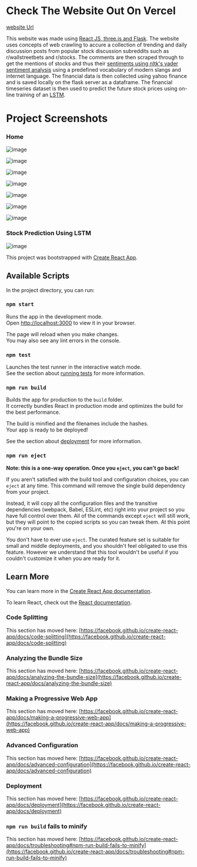 # Check The Website Out On Vercel

<a href="https://wallstreet-reactapp.vercel.app">website Url</a>

This website was made using <ins>React JS, three.js and Flask</ins>. The website uses concepts of web crawling to accure a collection of trending and daily discussion posts from popular stock discussion subreddits such as r/wallstreetbets and r/stocks. The comments are then scraped through to get the mentions of stocks and thus their <ins>sentiments using nltk's vader sentiment analysis</ins> using a predefined vocabulary of modern slangs and internet language. The financial data is then collected using yahoo finance and is saved locally on the flask server as a dataframe. The financial timeseries dataset is then used to predict the future stock prices using on-line training of an <ins>LSTM</ins>.    







# Project Screenshots

### Home
![image](https://user-images.githubusercontent.com/52504037/183292799-bf7d25a2-bf2b-4b5c-917e-2039908523e6.png)

![image](https://user-images.githubusercontent.com/52504037/183292823-fcbd61ea-8a1b-464c-8227-f842da8e568e.png)

![image](https://user-images.githubusercontent.com/52504037/183292838-17b9b71b-125e-455c-8ea8-4949e640b105.png)

![image](https://user-images.githubusercontent.com/52504037/183292854-a1f694fb-0338-4e67-83e2-3acbf3d38070.png)

![image](https://user-images.githubusercontent.com/52504037/183292875-eda6ed85-ef56-4dc8-aea2-5f48a02df750.png)

![image](https://user-images.githubusercontent.com/52504037/183292921-36fce63f-bfb7-4100-a64d-417810f0d757.png)

![image](https://user-images.githubusercontent.com/52504037/183292930-beacac34-6b81-405a-af8d-6926695463ef.png)

### Stock Prediction Using LSTM
![image](https://user-images.githubusercontent.com/52504037/183292941-327e2e1d-4363-4796-a7ee-6e9fccc36fcc.png)



This project was bootstrapped with [Create React App](https://github.com/facebook/create-react-app).

## Available Scripts

In the project directory, you can run:

### `npm start`

Runs the app in the development mode.\
Open [http://localhost:3000](http://localhost:3000) to view it in your browser.

The page will reload when you make changes.\
You may also see any lint errors in the console.

### `npm test`

Launches the test runner in the interactive watch mode.\
See the section about [running tests](https://facebook.github.io/create-react-app/docs/running-tests) for more information.

### `npm run build`

Builds the app for production to the `build` folder.\
It correctly bundles React in production mode and optimizes the build for the best performance.

The build is minified and the filenames include the hashes.\
Your app is ready to be deployed!

See the section about [deployment](https://facebook.github.io/create-react-app/docs/deployment) for more information.

### `npm run eject`

**Note: this is a one-way operation. Once you `eject`, you can't go back!**

If you aren't satisfied with the build tool and configuration choices, you can `eject` at any time. This command will remove the single build dependency from your project.

Instead, it will copy all the configuration files and the transitive dependencies (webpack, Babel, ESLint, etc) right into your project so you have full control over them. All of the commands except `eject` will still work, but they will point to the copied scripts so you can tweak them. At this point you're on your own.

You don't have to ever use `eject`. The curated feature set is suitable for small and middle deployments, and you shouldn't feel obligated to use this feature. However we understand that this tool wouldn't be useful if you couldn't customize it when you are ready for it.

## Learn More

You can learn more in the [Create React App documentation](https://facebook.github.io/create-react-app/docs/getting-started).

To learn React, check out the [React documentation](https://reactjs.org/).

### Code Splitting

This section has moved here: [https://facebook.github.io/create-react-app/docs/code-splitting](https://facebook.github.io/create-react-app/docs/code-splitting)

### Analyzing the Bundle Size

This section has moved here: [https://facebook.github.io/create-react-app/docs/analyzing-the-bundle-size](https://facebook.github.io/create-react-app/docs/analyzing-the-bundle-size)

### Making a Progressive Web App

This section has moved here: [https://facebook.github.io/create-react-app/docs/making-a-progressive-web-app](https://facebook.github.io/create-react-app/docs/making-a-progressive-web-app)

### Advanced Configuration

This section has moved here: [https://facebook.github.io/create-react-app/docs/advanced-configuration](https://facebook.github.io/create-react-app/docs/advanced-configuration)

### Deployment

This section has moved here: [https://facebook.github.io/create-react-app/docs/deployment](https://facebook.github.io/create-react-app/docs/deployment)

### `npm run build` fails to minify

This section has moved here: [https://facebook.github.io/create-react-app/docs/troubleshooting#npm-run-build-fails-to-minify](https://facebook.github.io/create-react-app/docs/troubleshooting#npm-run-build-fails-to-minify)
